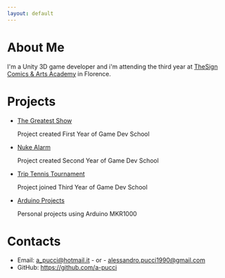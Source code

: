 ```yaml
---
layout: default
---
```


# About Me

I'm a Unity 3D game developer and i'm attending the third year at [TheSign Comics & Arts Academy](https://thesign.academy/) in Florence.

# Projects

* [The Greatest Show](https://github.com/a-pucci/The_Greatest_Show)

    Project created First Year of Game Dev School

* [Nuke Alarm](https://gitlab.com/Snogard/NukeAlarm)

    Project created Second Year of Game Dev School

* [Trip Tennis Tournament](https://gitlab.com/Calosi/triptennistournament)

    Project joined Third Year of Game Dev School

* [Arduino Projects](https://github.com/a-pucci/Arduino_Projects)
    
    Personal projects using Arduino MKR1000


# Contacts

* Email: <a_pucci@hotmail.it> - or - <alessandro.pucci1990@gmail.com>
* GitHub: <https://github.com/a-pucci>